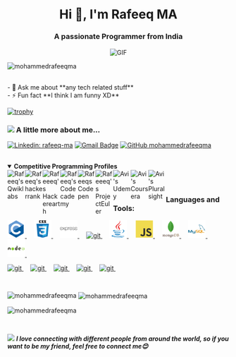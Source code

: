 <h1 align="center">Hi 👋, I'm Rafeeq MA</h1>
<h3 align="center">A passionate Programmer from India</h3>
<p align="center"><img align="center" alt="GIF" src="https://cdn.dribbble.com/users/1059583/screenshots/4171367/coding-freak.gif" width="400px" /> </p>

<p align="left"> <img src="https://komarev.com/ghpvc/?username=mohammedrafeeqma&label=Profile%20views&color=0e75b6&style=flat" alt="mohammedrafeeqma" /> </p>
</br>
- 💬 Ask me about **any tech related stuff**
</br>
 - ⚡ Fun fact **I think I am funny XD**

[![trophy](https://github-profile-trophy.vercel.app/?username=FaizArifUP&theme=onedark)](https://github.com/ryo-ma/github-profile-trophy)
</br>



### <img src="https://media.giphy.com/media/VgCDAzcKvsR6OM0uWg/giphy.gif" width="50"> A little more about me... 

[![Linkedin: rafeeq-ma](https://img.shields.io/badge/-%20rafeeq_ma-blue?style=plastic&logo=Linkedin&logoColor=white&link=//https://www.linkedin.com/in/mohammed-rafeeq-ma-55403b1b2/)](https://www.linkedin.com/in/mohammed-rafeeq-ma-55403b1b2//)
[![Gmail Badge](https://img.shields.io/badge/-mohammedrafeeqma@gmail.com-c14438?style=plastic&logo=Gmail&logoColor=white&link=mailto:mohammedrafeeqma@gmail.com)](mailto:mohammedrafeeqma@gmail.com)
[![GitHub mohammedrafeeqma](https://img.shields.io/github/followers/mohammedrafeeqma?label=follow&style=social)](https://github.com/mohammedrafeeqma)
</br></br>

<details open>
<summary><b>Competitive Programming Profiles</b></summary>
 <a href="https://www.qwiklabs.com/public_profiles/601bcde1-14de-406e-8edc-97d32c076df6" title='Qwiklabs'>
    <img align="left" alt="Rafeeq's Qwiklabs" width="40px" src="https://www.qwiklabs.com/qwiklabs_logo_900x887.png" />
</a>  
<a href="https://www.hackerrank.com/rafeequemaz" title='Hackerrank'>
    <img align="left" alt="Rafeeq's hackerrank" width="40px" src="https://cdn.cutshort.io/public/companies/572b17e20aeee5dd0b12e94a/hackerrank-logo" />
</a>
<a href="https://www.hackerearth.com/@mohammedrafeeqma" title='Hackerearth'>
    <img align="left" alt="Rafeeeq's Hackerearth" width="40px" src="https://media.cdn.gradconnection.com/uploads/8cda75b2-8384-47be-af0b-6c1d4314bc0a-HACKEREARTH_LOGO.png" />
</a>
<a href="https://www.codecademy.com/profiles/rafeeqMA8765612627" title='Codecademy'>
    <img align="left" alt="Rafeeq's Codecademy" width="40px" src="https://alternative.me/media/256/codecademy-icon-kaifscwzqkl89ywi-c.png" />
</a>
<a href="https://codepen.io/rafeeqma" title='Codepen'>
    <img align="left" alt="Rafeeqs Codepen" width="40px" src="https://cdn.jsdelivr.net/npm/simple-icons@3.2.0/icons/codepen.svg" />
</a>

<a href="https://projecteuler.net/progress" title='ProjectEuler'>
    <img align="left" alt="Rafeeeq's ProjectEuler" width="40px" src="https://nl.mathworks.com/images/responsive/supporting/matlabcentral/cody/badges/project_euler.png" />
</a>    
<a href="https://sapient.udemy.com/user/rafeeqma/" title='Udemy'>
    <img align="left" alt="Avi's Udemy" width="40px" src="https://cdn.worldvectorlogo.com/logos/udemy-1.svg" />
</a>    
<a href="https://www.coursera.org/user/rafeeqma" title='Coursera'>
    <img align="left" alt="Avi's Coursera" width="40px" src="https://ucarecdn.com/e483b814-5ca9-4784-95b8-be011000c26e/-/format/jpeg/-/progressive/yes/-/preview/480x480/" />
</a>
<a href="https://app.pluralsight.com/profile/rafeeqma" title='Pluralsight'>
    <img align="left" alt="Avi's Pluralsight" width="40px" src="https://user-images.githubusercontent.com/4683221/34775011-89bb46c2-f609-11e7-8bd1-d7a70d2277fd.jpg" />
</a>  
   
</details>
</br> </br>


<h3 align="left">Languages and Tools:</h3>
<p align="left"> <a href="https://www.cprogramming.com/" target="_blank"> <img src="https://raw.githubusercontent.com/devicons/devicon/master/icons/c/c-original.svg" alt="c" width="40" height="40"/> </a>&nbsp; &nbsp;
  <a href="https://www.w3schools.com/css/" target="_blank"> <img src="https://raw.githubusercontent.com/devicons/devicon/master/icons/css3/css3-original-wordmark.svg" alt="css3" width="40" height="40"/> </a> &nbsp; &nbsp;
  <a href="https://expressjs.com" target="_blank"> <img src="https://raw.githubusercontent.com/devicons/devicon/master/icons/express/express-original-wordmark.svg" alt="express" width="40" height="40"/> </a> &nbsp; &nbsp;
  <a href="https://git-scm.com/" target="_blank"> <img src="https://www.vectorlogo.zone/logos/git-scm/git-scm-icon.svg" alt="git" width="40" height="40"/> </a> &nbsp; &nbsp;
  <a href="https://www.java.com" target="_blank"> <img src="https://raw.githubusercontent.com/devicons/devicon/master/icons/java/java-original.svg" alt="java" width="40" height="40"/> </a> &nbsp; &nbsp;
  <a href="https://developer.mozilla.org/en-US/docs/Web/JavaScript" target="_blank"> <img src="https://raw.githubusercontent.com/devicons/devicon/master/icons/javascript/javascript-original.svg" alt="javascript" width="40" height="40"/> </a> &nbsp; &nbsp;
  <a href="https://www.mongodb.com/" target="_blank"> <img src="https://raw.githubusercontent.com/devicons/devicon/master/icons/mongodb/mongodb-original-wordmark.svg" alt="mongodb" width="40" height="40"/> </a> &nbsp; &nbsp;
  <a href="https://www.mysql.com/" target="_blank"> <img src="https://raw.githubusercontent.com/devicons/devicon/master/icons/mysql/mysql-original-wordmark.svg" alt="mysql" width="40" height="40"/> </a> &nbsp; &nbsp;
  <a href="https://nodejs.org" target="_blank"> <img src="https://raw.githubusercontent.com/devicons/devicon/master/icons/nodejs/nodejs-original-wordmark.svg" alt="nodejs" width="40" height="40"/> </a> &nbsp;&nbsp;
 
 <a href="https://git-scm.com/" target="_blank"> <img src="https://img.shields.io/badge/HTML5-E34F26?style=for-the-badge&logo=html5&logoColor=white" alt="git" width="85" height="30"/> </a> &nbsp; &nbsp;
 <a href="https://git-scm.com/" target="_blank"> <img src="https://img.shields.io/badge/Java-ED8B00?style=for-the-badge&logo=java&logoColor=white" alt="git" width="89" height="30"/> </a> &nbsp; &nbsp;
 <a href="https://git-scm.com/" target="_blank"> <img src="https://img.shields.io/badge/Bootstrap-563D7C?style=for-the-badge&logo=bootstrap&logoColor=white" alt="git" width="90" height="30"/> </a> &nbsp; &nbsp;
 <a href="https://git-scm.com/" target="_blank"> <img src="https://img.shields.io/badge/Express.js-000000?style=for-the-badge&logo=express&logoColor=white" alt="git" width="90" height="30"/> </a> &nbsp; &nbsp;
 <a href="https://git-scm.com/" target="_blank"> <img src="https://img.shields.io/badge/React-20232A?style=for-the-badge&logo=react&logoColor=61DAFB" alt="git" width="90" height="30"/> </a> &nbsp; &nbsp;
</p>
</br>

<p><img align="left" src="https://github-readme-stats.vercel.app/api/top-langs?username=mohammedrafeeqma&show_icons=true&locale=en&layout=compact" alt="mohammedrafeeqma" /></p>

<p>&nbsp;<img align="center" src="https://github-readme-stats.vercel.app/api?username=mohammedrafeeqma&show_icons=true&locale=en" alt="mohammedrafeeqma" /></p>

<p><img align="center" src="https://github-readme-streak-stats.herokuapp.com/?user=mohammedrafeeqma&" alt="mohammedrafeeqma" /></p>
</br>
<!-- Feel free to reach out and introduce yourself :D-->
<p>
<img src="https://media.giphy.com/media/LnQjpWaON8nhr21vNW/giphy.gif" width="60"> <em><b>I love connecting with different people from around the world, so if you want to be my friend, feel free to connect me😊</em>
 </p>
